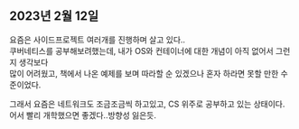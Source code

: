 ## **2023년 2월 12일**

요즘은 사이드프로젝트 여러개를 진행하며 살고 있다..  
쿠버네티스를 공부해보려했는데, 내가 OS와 컨테이너에 대한 개념이 아직 없어서 그런지 생각보다  
많이 어려웠고, 책에서 나온 예제를 보며 따라할 순 있겠으나 혼자 하라면 못할 만한 수준이었다.

그래서 요즘은 네트워크도 조금조금씩 하고있고, CS 위주로 공부하고 있는 상태이다.  
어서 빨리 개학했으면 좋겠다..방향성 잃은듯.
